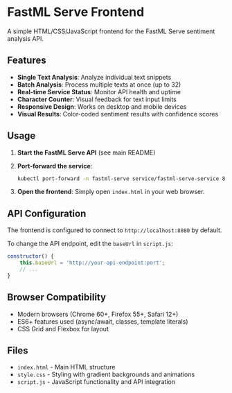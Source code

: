 # FastML Serve Frontend

A simple HTML/CSS/JavaScript frontend for the FastML Serve sentiment analysis API.

## Features

- **Single Text Analysis**: Analyze individual text snippets
- **Batch Analysis**: Process multiple texts at once (up to 32)
- **Real-time Service Status**: Monitor API health and uptime
- **Character Counter**: Visual feedback for text input limits
- **Responsive Design**: Works on desktop and mobile devices
- **Visual Results**: Color-coded sentiment results with confidence scores

## Usage

1. **Start the FastML Serve API** (see main README)

2. **Port-forward the service**:
   ```bash
   kubectl port-forward -n fastml-serve service/fastml-serve-service 8080:8000
   ```

3. **Open the frontend**:
   Simply open `index.html` in your web browser.

## API Configuration

The frontend is configured to connect to `http://localhost:8080` by default. 

To change the API endpoint, edit the `baseUrl` in `script.js`:

```javascript
constructor() {
    this.baseUrl = 'http://your-api-endpoint:port';
    // ...
}
```

## Browser Compatibility

- Modern browsers (Chrome 60+, Firefox 55+, Safari 12+)
- ES6+ features used (async/await, classes, template literals)
- CSS Grid and Flexbox for layout

## Files

- `index.html` - Main HTML structure
- `style.css` - Styling with gradient backgrounds and animations  
- `script.js` - JavaScript functionality and API integration
